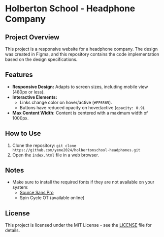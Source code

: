 # Holberton School - Headphone Company

## Project Overview
This project is a responsive website for a headphone company. The design was created in Figma, and this repository contains the code implementation based on the design specifications.

## Features
- **Responsive Design:** Adapts to screen sizes, including mobile view (480px or less).
- **Interactive Elements:**
  - Links change color on hover/active (`#FF6565`).
  - Buttons have reduced opacity on hover/active (`opacity: 0.9`).
- **Max Content Width:** Content is centered with a maximum width of 1000px.

## How to Use
1. Clone the repository: `git clone https://github.com/yene2024/holbertonschool-headphones.git`
2. Open the `index.html` file in a web browser.

## Notes
- Make sure to install the required fonts if they are not available on your system:
  - [Source Sans Pro](https://fonts.google.com/specimen/Source+Sans+Pro)
  - Spin Cycle OT (available online)

## License
This project is licensed under the MIT License - see the [LICENSE](LICENSE) file for details.
